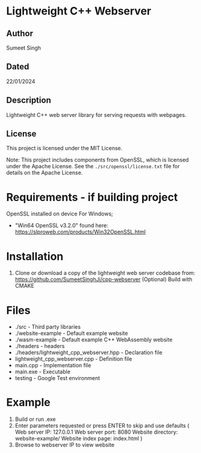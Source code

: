 # Lightweight C++ Webserver

## Author
Sumeet Singh

## Dated
22/01/2024

## Description
Lightweight C++ web server library for serving requests with webpages.

## License
This project is licensed under the MIT License.

Note: This project includes components from OpenSSL, which is licensed under the Apache License. See the `./src/openssl/license.txt` file for details on the Apache License.


# Requirements - if building project

OpenSSL installed on device
For Windows;
* "Win64 OpenSSL v3.2.0" found here: https://slproweb.com/products/Win32OpenSSL.html


# Installation

1. Clone or download a copy of the lightweight web server codebase from: https://github.com/SumeetSinghJi/cpp-webserver
(Optional) Build with CMAKE


# Files

* ./src - Third party libraries
* ./website-example - Default example website
* ./wasm-example - Default example C++ WebAssembly website
* ./headers - headers
* ./headers/lightweight_cpp_webserver.hpp - Declaration file
* lightweight_cpp_webserver.cpp - Definition file
* main.cpp - Implementation file
* main.exe - Executable
* testing - Google Test environment


# Example

1. Build or run .exe
2. Enter parameters requested or press ENTER to skip and use defaults (
    Web server IP: 127.0.0.1
    Web server port: 8080
    Website directory: website-example/
    Website index page: index.html
)
3. Browse to webserver IP to view website